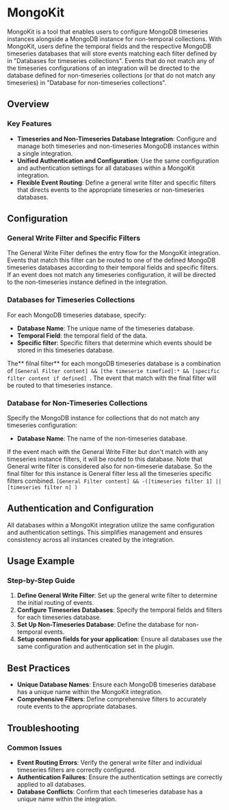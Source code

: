 # MongoKit

MongoKit is a tool that enables users to configure MongoDB timeseries instances alongside a MongoDB instance for non-temporal collections. With MongoKit, users define the temporal fields and the respective MongoDB timeseries databases that will store events matching each filter defined by in "Databases for timeseries collections". Events that do not match any of the timeseries configurations of an integration will be directed to the database defined for non-timeseries collections (or that do not match any timeseries) in "Database for non-timeseries collections".

## Overview

### Key Features

- **Timeseries and Non-Timeseries Database Integration**: Configure and manage both timeseries and non-timeseries MongoDB instances within a single integration.
- **Unified Authentication and Configuration**: Use the same configuration and authentication settings for all databases within a MongoKit integration.
- **Flexible Event Routing**: Define a general write filter and specific filters that directs events to the appropriate timeseries or non-timeseries databases.

## Configuration

### General Write Filter and Specific Filters

The General Write Filter defines the entry flow for the MongoKit integration. Events that match this filter can be routed to one of the defined MongoDB timeseries databases according to their temporal fields and specific filters. If an event does not match any timeseries configuration, it will be directed to the non-timeseries instance defined in the integration.

### Databases for Timeseries Collections

For each MongoDB timeseries database, specify:
- **Database Name**: The unique name of the timeseries database.
- **Temporal Field**: the temporal field of the data.
- **Specific filter**: Specific filters that determine which events should be stored in this timeseries database.

The** filnal filter** for each mongoDB timeseries database is a combination of 
`[General Filter content] && [the timeserie timefied]:* && [specific filter content if defined] `.
The event that match with the final filter will be routed to that timeseries instance.


### Database for Non-Timeseries Collections

Specify the MongoDB instance for collections that do not match any timeseries configuration:
- **Database Name**: The name of the non-timeseries database.

If the event mach with the General Write Filter but don't match with any timeseries instance filters, it will be routed to this database.
Note that General write filter is considered also for non-timeserie database. So the final filter for this instance is General filter less all the timeseries specific filters combined.
`[General Filter content] && -([timeseries filter 1] || [timeseries filter n] )`

## Authentication and Configuration

All databases within a MongoKit integration utilize the same configuration and authentication settings. This simplifies management and ensures consistency across all instances created by the integration.

## Usage Example

### Step-by-Step Guide

1. **Define General Write Filter**: Set up the general write filter to determine the initial routing of events.
2. **Configure Timeseries Databases**: Specify the temporal fields and filters for each timeseries database.
3. **Set Up Non-Timeseries Database**: Define the database for non-temporal events.
4. **Setup common fields for your application**: Ensure all databases use the same configuration and authentication set in the plugin.

## Best Practices

- **Unique Database Names**: Ensure each MongoDB timeseries database has a unique name within the MongoKit integration.
- **Comprehensive Filters**: Define comprehensive filters to accurately route events to the appropriate databases.

## Troubleshooting

### Common Issues

- **Event Routing Errors**: Verify the general write filter and individual timeseries filters are correctly configured.
- **Authentication Failures**: Ensure the authentication settings are correctly applied to all databases.
- **Database Conflicts**: Confirm that each timeseries database has a unique name within the integration.
